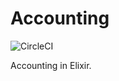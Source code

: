 # Accounting
![CircleCI](https://circleci.com/gh/spartansystems/accounting/tree/master.svg?style=svg&circle-token=dcede0074988c9ad4736073c3e6c7200a0e7060c)

Accounting in Elixir.
